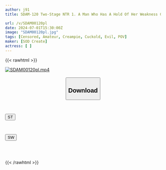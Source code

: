 ```yaml
---
author: j91
title: SDAM-120 Two-Stage NTR 1. A Man Who Has A Hold Of Her Weakness Gives Her A Video Of Him Having Sex With Her. 2. After That, He Fucks Her Wildly Because She Can’t Refuse. Akane (30), An Apparel/DJ Who Has Been Living Together In Shinjuku Ward For 4 Years

url: /v/SDAM00120pl
date: 2024-07-01T15:30:00Z
image: "SDAM00120pl.jpg"
tags: [Censored, Amateur, Creampie, Cuckold, Evil, POV]
maker: [SOD Create]
actress: [ ]
---
```



{{< rawhtml >}}

<div class="video" data-videoid="VOzdv6zP9giOA0">
    <a href="javascript:;">
        <img src="/v/SDAM00120pl/SDAM00120pl.jpg" width="WIDTH" height="HEIGHT" alt="SDAM00120pl.mp4" loading="lazy">
    </a>
</div>

<script type="text/javascript" src="https://j91.asia/asset/on-demand-st.js"></script>

<br>
  <link rel="stylesheet" href="https://j91.asia/asset/bs5.css">
  
  <center>
  <button class="btn btn-primary" type="button" data-bs-toggle="collapse" data-bs-target=".multi-collapse" aria-expanded="false" aria-controls="multiCollapseExample1 multiCollapseExample2"><h2>Download</h2></button></center>
</p>
<div class="row">
  <div class="col">
    <div class="collapse multi-collapse" id="multiCollapseExample1">
      <div class="card card-body">
	      	      <br>
<div class="buttons">  
<p><a href="/v/SDAM00120pl/st.html" target="_blank"><button class="btn-hover color-3"><i class="fa fa-download"></i> ST</button></a></p></div>
    </div>
  </div>
</div>
  <div class="col">
    <div class="collapse multi-collapse" id="multiCollapseExample2">
      <div class="card card-body">
	      <br>
<div class="buttons">
<p><a href="/v/SDAM00120pl/sw.html" target="_blank"><button class="btn-hover color-2"><i class="fa fa-download"></i> SW</button></a></p></div>
<br><br>
      </div>
    </div>
  </div>
</div>

{{< /rawhtml >}}